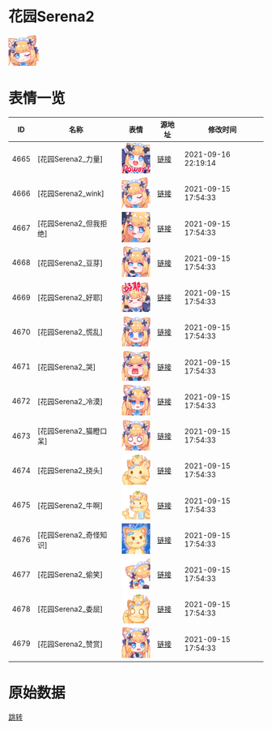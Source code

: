 # 花园Serena2

<img src="./cover.png" height="60" alt="cover" />

# 表情一览

|ID|名称|表情|源地址|修改时间|
|----|----|----|----|----|
|4665|[花园Serena2_力量]|<img src="./pic/004665_%5B花园Serena2_力量%5D.png" height="60" alt="力量"/>|[链接](http://i0.hdslb.com/bfs/emote/5120c0274b7688ab2e1f37bd53dc2ad2ecbb3780.png)|2021-09-16 22:19:14|
|4666|[花园Serena2_wink]|<img src="./pic/004666_%5B花园Serena2_wink%5D.png" height="60" alt="wink"/>|[链接](http://i0.hdslb.com/bfs/emote/ae7d4bb0f3bf65bc1687c3f11c4a0ab38f5ff7f0.png)|2021-09-15 17:54:33|
|4667|[花园Serena2_但我拒绝]|<img src="./pic/004667_%5B花园Serena2_但我拒绝%5D.png" height="60" alt="但我拒绝"/>|[链接](http://i0.hdslb.com/bfs/emote/10d4980813810bec07b6e62eebe9e2fbc0cd3ba8.png)|2021-09-15 17:54:33|
|4668|[花园Serena2_豆芽]|<img src="./pic/004668_%5B花园Serena2_豆芽%5D.png" height="60" alt="豆芽"/>|[链接](http://i0.hdslb.com/bfs/emote/fc7326f64de090b04c0cea4010612f24a7e001a2.png)|2021-09-15 17:54:33|
|4669|[花园Serena2_好耶]|<img src="./pic/004669_%5B花园Serena2_好耶%5D.png" height="60" alt="好耶"/>|[链接](http://i0.hdslb.com/bfs/emote/1f888fab5c8cc7be43059166e84eb02740f6fc70.png)|2021-09-15 17:54:33|
|4670|[花园Serena2_慌乱]|<img src="./pic/004670_%5B花园Serena2_慌乱%5D.png" height="60" alt="慌乱"/>|[链接](http://i0.hdslb.com/bfs/emote/9eb3413b0d82b5bd6bbd2123cbd55eb2204318b7.png)|2021-09-15 17:54:33|
|4671|[花园Serena2_哭]|<img src="./pic/004671_%5B花园Serena2_哭%5D.png" height="60" alt="哭"/>|[链接](http://i0.hdslb.com/bfs/emote/d2646469f8cc69aecbf82a6bc0b83898dd17bcb2.png)|2021-09-15 17:54:33|
|4672|[花园Serena2_冷漠]|<img src="./pic/004672_%5B花园Serena2_冷漠%5D.png" height="60" alt="冷漠"/>|[链接](http://i0.hdslb.com/bfs/emote/b3c3c35b405da17776d2929ab6f5dea251b7c66b.png)|2021-09-15 17:54:33|
|4673|[花园Serena2_猫瞪口呆]|<img src="./pic/004673_%5B花园Serena2_猫瞪口呆%5D.png" height="60" alt="猫瞪口呆"/>|[链接](http://i0.hdslb.com/bfs/emote/bf26649b9fe9a021e57e5f0fc2e5b19ab85d8ae1.png)|2021-09-15 17:54:33|
|4674|[花园Serena2_挠头]|<img src="./pic/004674_%5B花园Serena2_挠头%5D.png" height="60" alt="挠头"/>|[链接](http://i0.hdslb.com/bfs/emote/772943bafc86a2fd78058fd50ed457587ef39527.png)|2021-09-15 17:54:33|
|4675|[花园Serena2_牛啊]|<img src="./pic/004675_%5B花园Serena2_牛啊%5D.png" height="60" alt="牛啊"/>|[链接](http://i0.hdslb.com/bfs/emote/92208000cde58ed997eec4005eeb4dbc95ad88cd.png)|2021-09-15 17:54:33|
|4676|[花园Serena2_奇怪知识]|<img src="./pic/004676_%5B花园Serena2_奇怪知识%5D.png" height="60" alt="奇怪知识"/>|[链接](http://i0.hdslb.com/bfs/emote/ec83cab0d50bcf7a82b5c1e80687041399300ced.png)|2021-09-15 17:54:33|
|4677|[花园Serena2_偷笑]|<img src="./pic/004677_%5B花园Serena2_偷笑%5D.png" height="60" alt="偷笑"/>|[链接](http://i0.hdslb.com/bfs/emote/d621d8d3e4978497b20912a94f22ba1a17f27889.png)|2021-09-15 17:54:33|
|4678|[花园Serena2_委屈]|<img src="./pic/004678_%5B花园Serena2_委屈%5D.png" height="60" alt="委屈"/>|[链接](http://i0.hdslb.com/bfs/emote/49c8a391d5adbcdaec559a1e1ff3538950690351.png)|2021-09-15 17:54:33|
|4679|[花园Serena2_赞赏]|<img src="./pic/004679_%5B花园Serena2_赞赏%5D.png" height="60" alt="赞赏"/>|[链接](http://i0.hdslb.com/bfs/emote/d4705f9832b2d0ba23409e0b29d6b5c5e95206ec.png)|2021-09-15 17:54:33|

# 原始数据

[跳转](./raw.json)

